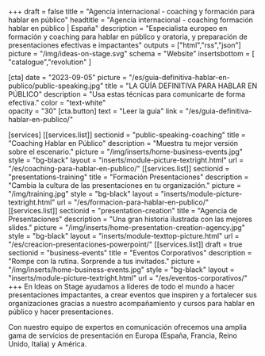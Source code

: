 +++
draft		 			= false
title 					= "Agencia internacional - coaching y formación para hablar en público"
headtitle 			= "Agencia internacional - coaching formación hablar en público | España"
description		= "Especialista europeo en formación y coaching para hablar en público y oratoria, y preparación de presentaciones efectivas e impactantes"
outputs				= ["html","rss","json"]
picture				= "/img/ideas-on-stage.svg"
schema				= "Website"
insertsbottom	= [ "catalogue","revolution" ]

[cta]
		date				= "2023-09-05"
		picture 		= "/es/guia-definitiva-hablar-en-publico/public-speaking.jpg"
		title 				= "LA GUÍA DEFINITIVA PARA HABLAR EN PÚBLICO"
		description = "Usa estas técnicas para comunicarte de forma efectiva."
		color				= "text-white"	
		opacity			= "30"
		[cta.button]
			text 			= "Leer la guía"
			link				= "/es/guia-definitiva-hablar-en-publico/"
		

[services]
	[[services.list]]
		sectionid		= "public-speaking-coaching"
		title				= "Coaching Hablar en Público"
		description	= "Muestra tu mejor versión sobre el escenario."
		picture			= "/img/inserts/home-business-events.jpg"
		style				= "bg-black"
		layout				= "inserts/module-picture-textright.html"
		url					= "/es/coaching-para-hablar-en-publico/"
	[[services.list]]
		sectionid		= "presentations-training"
		title				= "Formación Presentaciones"
		description	= "Cambia la cultura de las presentaciones en tu organización."
		picture			= "/img/training.jpg"
		style				= "bg-black"
		layout				= "inserts/module-picture-textright.html"
		url					= "/es/formacion-para-hablar-en-publico/"
	[[services.list]]
		sectionid		= "presentation-creation"
		title				= "Agencia de Presentaciones"
		description	= "Una gran historia ilustrada con las mejores slides."
		picture			= "/img/inserts/home-presentation-creation-agency.jpg"
		style				= "bg-black"
		layout				= "inserts/module-texttop-picture.html"
		url					= "/es/creacion-presentaciones-powerpoint/"
	[[services.list]]
		draft 			= true
		sectionid		= "business-events"
		title				= "Eventos Corporativos"
		description	= "Rompe con la rutina. Sorprende a tus invitados."
		picture			= "/img/inserts/home-business-events.jpg"
		style				= "bg-black"
		layout				= "inserts/module-picture-textright.html"
		url					= "/es/eventos-corporativos/"
+++
En Ideas on Stage ayudamos a líderes de todo el mundo a hacer presentaciones impactantes, a crear eventos que inspiren y a fortalecer sus organizaciones gracias a nuestro acompañamiento y cursos para hablar en público y hacer presentaciones.

Con nuestro equipo de expertos en comunicación ofrecemos una amplia gama de servicios de presentación en Europa (España, Francia, Reino Unido, Italia) y América.
